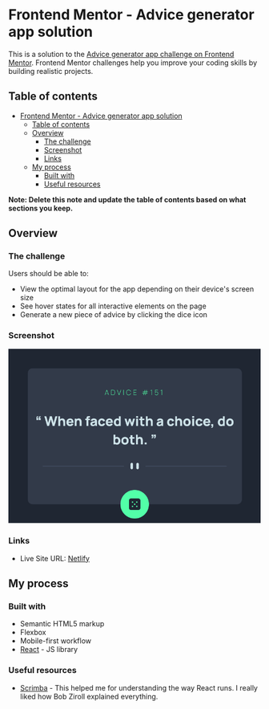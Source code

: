 # Frontend Mentor - Advice generator app solution

This is a solution to the [Advice generator app challenge on Frontend Mentor](https://www.frontendmentor.io/challenges/advice-generator-app-QdUG-13db). Frontend Mentor challenges help you improve your coding skills by building realistic projects.

## Table of contents

- [Frontend Mentor - Advice generator app solution](#frontend-mentor---advice-generator-app-solution)
  - [Table of contents](#table-of-contents)
  - [Overview](#overview)
    - [The challenge](#the-challenge)
    - [Screenshot](#screenshot)
    - [Links](#links)
  - [My process](#my-process)
    - [Built with](#built-with)
    - [Useful resources](#useful-resources)

**Note: Delete this note and update the table of contents based on what sections you keep.**

## Overview

### The challenge

Users should be able to:

- View the optimal layout for the app depending on their device's screen size
- See hover states for all interactive elements on the page
- Generate a new piece of advice by clicking the dice icon

### Screenshot

![](public/Screenshot-Advice-Generator.png)


### Links

- Live Site URL: [Netlify](https://animated-macaron-6684a3.netlify.app)

## My process

### Built with

- Semantic HTML5 markup
- Flexbox
- Mobile-first workflow
- [React](https://reactjs.org/) - JS library



### Useful resources

- [Scrimba](https://scrimba.com/learn/learnreact) - This helped me for understanding the way React runs. I really liked how Bob Ziroll explained everything.
